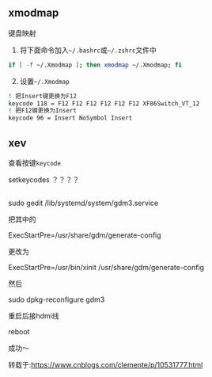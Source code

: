 ## xmodmap 
键盘映射
1. 将下面命令加入`~/.bashrc`或`~/.zshrc`文件中
```bash
if [ -f ~/.Xmodmap ]; then xmodmap ~/.Xmodmap; fi
```
2. 设置`~/.Xmodmap`
```bash
! 把Insert键更换为F12
keycode 118 = F12 F12 F12 F12 F12 F12 XF86Switch_VT_12
! 把F12键更换为Insert
keycode 96 = Insert NoSymbol Insert

```
## xev
查看按键`keycode`

setkeycodes
？？？？
##
sudo gedit /lib/systemd/system/gdm3.service

把其中的

ExecStartPre=/usr/share/gdm/generate-config

更改为

ExecStartPre=/usr/bin/xinit /usr/share/gdm/generate-config

然后

sudo dpkg-reconfigure gdm3

重启后接hdmi线

reboot

成功～

转载于:https://www.cnblogs.com/clemente/p/10531777.html
<!--stackedit_data:
eyJoaXN0b3J5IjpbLTc0NzAxMzY3MSwtMjI2NTI1NjgsMTE3Mz
ExNjUzMyw4OTg4NjE3MDMsMTU5NTk0NTkxNywtODgxMjM4MDg0
XX0=
-->